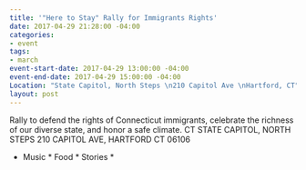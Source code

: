 ```yaml
---
title: '"Here to Stay" Rally for Immigrants Rights'
date: 2017-04-29 21:28:00 -04:00
categories:
- event
tags:
- march
event-start-date: 2017-04-29 13:00:00 -04:00
event-end-date: 2017-04-29 15:00:00 -04:00
Location: "State Capitol, North Steps \n210 Capitol Ave \nHartford, CT"
layout: post
---
```


Rally to defend the rights of Connecticut immigrants, celebrate the richness of our diverse state, and honor a safe climate.
CT STATE CAPITOL, NORTH STEPS
210 CAPITOL AVE, HARTFORD CT 06106

* Music * Food * Stories *